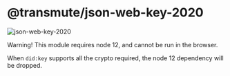 # @transmute/json-web-key-2020

![json-web-key-2020](https://github.com/w3c-ccg/lds-jws2020/workflows/json-web-key-2020/badge.svg)

Warning! This module requires node 12, and cannot be run in the browser.

When `did:key` supports all the crypto required, the node 12 dependency will be dropped.
